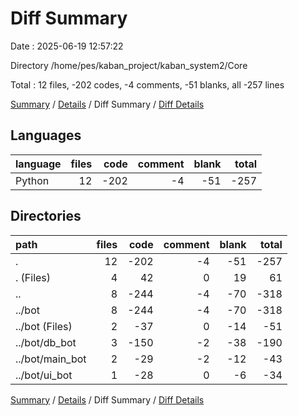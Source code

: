 # Diff Summary

Date : 2025-06-19 12:57:22

Directory /home/pes/kaban_project/kaban_system2/Core

Total : 12 files,  -202 codes, -4 comments, -51 blanks, all -257 lines

[Summary](results.md) / [Details](details.md) / Diff Summary / [Diff Details](diff-details.md)

## Languages
| language | files | code | comment | blank | total |
| :--- | ---: | ---: | ---: | ---: | ---: |
| Python | 12 | -202 | -4 | -51 | -257 |

## Directories
| path | files | code | comment | blank | total |
| :--- | ---: | ---: | ---: | ---: | ---: |
| . | 12 | -202 | -4 | -51 | -257 |
| . (Files) | 4 | 42 | 0 | 19 | 61 |
| .. | 8 | -244 | -4 | -70 | -318 |
| ../bot | 8 | -244 | -4 | -70 | -318 |
| ../bot (Files) | 2 | -37 | 0 | -14 | -51 |
| ../bot/db_bot | 3 | -150 | -2 | -38 | -190 |
| ../bot/main_bot | 2 | -29 | -2 | -12 | -43 |
| ../bot/ui_bot | 1 | -28 | 0 | -6 | -34 |

[Summary](results.md) / [Details](details.md) / Diff Summary / [Diff Details](diff-details.md)